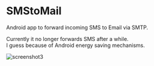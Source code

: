 # SMStoMail
Android app to forward incoming SMS to Email via SMTP.

Currently it no longer forwards SMS after a while.  
I guess because of Android energy saving mechanisms.

![screenshot3](https://user-images.githubusercontent.com/1571683/118721327-fdbb9b80-b82a-11eb-8f0d-c1eaf24e13ce.jpg)
